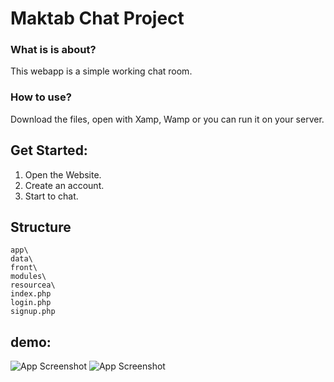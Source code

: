 
# Maktab Chat Project

### What is is about?
This webapp is a simple working chat room.

### How to use?
Download the files, open with Xamp, Wamp or you can run it on your server.

## Get Started:
1. Open the Website.
2. Create an account.
3. Start to chat.

## Structure
    app\
    data\
    front\
    modules\
    resourcea\
    index.php
    login.php
    signup.php


## demo:

![App Screenshot]()
![App Screenshot]()
